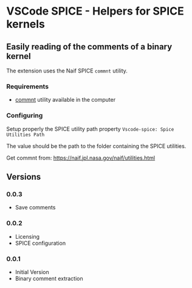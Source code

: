 # VSCode SPICE - Helpers for SPICE kernels


## Easily reading of the comments of a binary kernel

The extension uses the Naif SPICE ``commnt`` utility.

### Requirements

- [commnt](https://naif.jpl.nasa.gov/naif/utilities.html) utility available in the computer

### Configuring

Setup properly the SPICE utility path property ``Vscode-spice: Spice Utilities Path``

The value should be the path to the folder containing the SPICE utilities.

Get commnt from: https://naif.jpl.nasa.gov/naif/utilities.html

## Versions

### 0.0.3
- Save comments
### 0.0.2
- Licensing
- SPICE configuration
### 0.0.1
- Initial Version
- Binary comment extraction